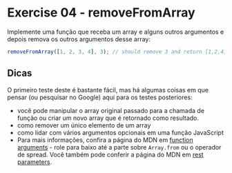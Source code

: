 # Exercise 04 - removeFromArray

Implemente uma função que receba um array e alguns outros argumentos e depois remova os outros argumentos desse array:

```javascript
removeFromArray([1, 2, 3, 4], 3); // should remove 3 and return [1,2,4]
```

## Dicas

O primeiro teste deste é bastante fácil, mas há algumas coisas em que pensar (ou pesquisar no Google) aqui para os testes posteriores:

- você pode manipular o array original passado para a chamada de função ou criar um novo array que é retornado como resultado.
- como remover um único elemento de um array
- como lidar com vários argumentos opcionais em uma função JavaScript
- Para mais informações, confira a página do MDN em [function arguments](https://developer.mozilla.org/en-US/docs/Web/JavaScript/Reference/Functions/arguments) - role para baixo até a parte sobre `Array.from` ou o operador de spread. Você também pode conferir a página do MDN em [rest parameters](https://developer.mozilla.org/en-US/docs/Web/JavaScript/Reference/Functions/rest_parameters).
